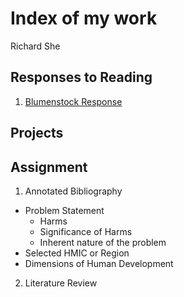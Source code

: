 # Index of my work 

Richard She 

## Responses to Reading

1. [Blumenstock Response](https://github.com/rshe01/Workshop/blob/master/Blumenstock.md)

## Projects

## Assignment 

1. Annotated Bibliography 
- Problem Statement 
  - Harms
  - Significance of Harms
  - Inherent nature of the problem 
- Selected HMIC or Region
- Dimensions of Human Development

2. Literature Review
